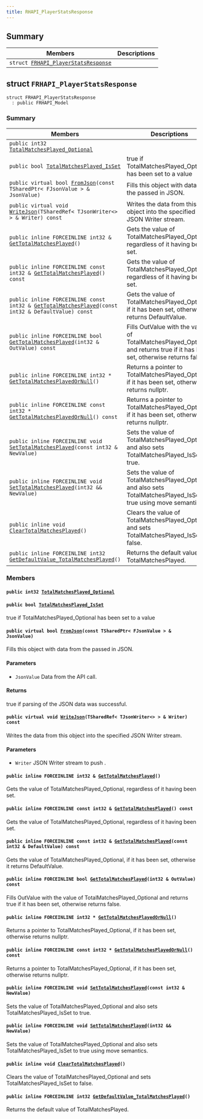 ```yaml
---
title: RHAPI_PlayerStatsResponse
---
```


## Summary

 Members                        | Descriptions                                
--------------------------------|---------------------------------------------
`struct `[`FRHAPI_PlayerStatsResponse`](#structFRHAPI__PlayerStatsResponse) | 

## struct `FRHAPI_PlayerStatsResponse` <a id="structFRHAPI__PlayerStatsResponse"></a>

```
struct FRHAPI_PlayerStatsResponse
  : public FRHAPI_Model
```

### Summary

 Members                        | Descriptions                                
--------------------------------|---------------------------------------------
`public int32 `[`TotalMatchesPlayed_Optional`](#structFRHAPI__PlayerStatsResponse_1a36dafdea632b3cbdc4464b4d806b8bd2) | 
`public bool `[`TotalMatchesPlayed_IsSet`](#structFRHAPI__PlayerStatsResponse_1af3af8d974d758b6d0fc3f6afea81700c) | true if TotalMatchesPlayed_Optional has been set to a value
`public virtual bool `[`FromJson`](#structFRHAPI__PlayerStatsResponse_1a8738ea87bdcdd6b59941015ab87b5f7e)`(const TSharedPtr< FJsonValue > & JsonValue)` | Fills this object with data from the passed in JSON.
`public virtual void `[`WriteJson`](#structFRHAPI__PlayerStatsResponse_1a7f822be32b2b22592d1f2702debba49a)`(TSharedRef< TJsonWriter<> > & Writer) const` | Writes the data from this object into the specified JSON Writer stream.
`public inline FORCEINLINE int32 & `[`GetTotalMatchesPlayed`](#structFRHAPI__PlayerStatsResponse_1ad6058c4b8bd12835f61038cb643f442c)`()` | Gets the value of TotalMatchesPlayed_Optional, regardless of it having been set.
`public inline FORCEINLINE const int32 & `[`GetTotalMatchesPlayed`](#structFRHAPI__PlayerStatsResponse_1a448d75ae883dc0030873d59dcb517970)`() const` | Gets the value of TotalMatchesPlayed_Optional, regardless of it having been set.
`public inline FORCEINLINE const int32 & `[`GetTotalMatchesPlayed`](#structFRHAPI__PlayerStatsResponse_1a4ba82ac1a80fcd7bc03ea5bf84824929)`(const int32 & DefaultValue) const` | Gets the value of TotalMatchesPlayed_Optional, if it has been set, otherwise it returns DefaultValue.
`public inline FORCEINLINE bool `[`GetTotalMatchesPlayed`](#structFRHAPI__PlayerStatsResponse_1a5257e8dc888f2ad2c1d5dc0914106e3b)`(int32 & OutValue) const` | Fills OutValue with the value of TotalMatchesPlayed_Optional and returns true if it has been set, otherwise returns false.
`public inline FORCEINLINE int32 * `[`GetTotalMatchesPlayedOrNull`](#structFRHAPI__PlayerStatsResponse_1aaf4a97dbbabfb0524fc63bfccb08db22)`()` | Returns a pointer to TotalMatchesPlayed_Optional, if it has been set, otherwise returns nullptr.
`public inline FORCEINLINE const int32 * `[`GetTotalMatchesPlayedOrNull`](#structFRHAPI__PlayerStatsResponse_1ac37dba6f96a3feda9b87d19b207d7233)`() const` | Returns a pointer to TotalMatchesPlayed_Optional, if it has been set, otherwise returns nullptr.
`public inline FORCEINLINE void `[`SetTotalMatchesPlayed`](#structFRHAPI__PlayerStatsResponse_1ac5cf94d1d95f3aba59980dc422250e16)`(const int32 & NewValue)` | Sets the value of TotalMatchesPlayed_Optional and also sets TotalMatchesPlayed_IsSet to true.
`public inline FORCEINLINE void `[`SetTotalMatchesPlayed`](#structFRHAPI__PlayerStatsResponse_1ad9a890fd811c215e7a1f8000127fbd8b)`(int32 && NewValue)` | Sets the value of TotalMatchesPlayed_Optional and also sets TotalMatchesPlayed_IsSet to true using move semantics.
`public inline void `[`ClearTotalMatchesPlayed`](#structFRHAPI__PlayerStatsResponse_1ab31145dc8deb3c74ea7bad46113866ea)`()` | Clears the value of TotalMatchesPlayed_Optional and sets TotalMatchesPlayed_IsSet to false.
`public inline FORCEINLINE int32 `[`GetDefaultValue_TotalMatchesPlayed`](#structFRHAPI__PlayerStatsResponse_1add05bf8a723f6c77800d4bf830a7fa38)`()` | Returns the default value of TotalMatchesPlayed.

### Members

#### `public int32 `[`TotalMatchesPlayed_Optional`](#structFRHAPI__PlayerStatsResponse_1a36dafdea632b3cbdc4464b4d806b8bd2) <a id="structFRHAPI__PlayerStatsResponse_1a36dafdea632b3cbdc4464b4d806b8bd2"></a>

#### `public bool `[`TotalMatchesPlayed_IsSet`](#structFRHAPI__PlayerStatsResponse_1af3af8d974d758b6d0fc3f6afea81700c) <a id="structFRHAPI__PlayerStatsResponse_1af3af8d974d758b6d0fc3f6afea81700c"></a>

true if TotalMatchesPlayed_Optional has been set to a value

#### `public virtual bool `[`FromJson`](#structFRHAPI__PlayerStatsResponse_1a8738ea87bdcdd6b59941015ab87b5f7e)`(const TSharedPtr< FJsonValue > & JsonValue)` <a id="structFRHAPI__PlayerStatsResponse_1a8738ea87bdcdd6b59941015ab87b5f7e"></a>

Fills this object with data from the passed in JSON.

#### Parameters
* `JsonValue` Data from the API call.

#### Returns
true if parsing of the JSON data was successful.

#### `public virtual void `[`WriteJson`](#structFRHAPI__PlayerStatsResponse_1a7f822be32b2b22592d1f2702debba49a)`(TSharedRef< TJsonWriter<> > & Writer) const` <a id="structFRHAPI__PlayerStatsResponse_1a7f822be32b2b22592d1f2702debba49a"></a>

Writes the data from this object into the specified JSON Writer stream.

#### Parameters
* `Writer` JSON Writer stream to push .

#### `public inline FORCEINLINE int32 & `[`GetTotalMatchesPlayed`](#structFRHAPI__PlayerStatsResponse_1ad6058c4b8bd12835f61038cb643f442c)`()` <a id="structFRHAPI__PlayerStatsResponse_1ad6058c4b8bd12835f61038cb643f442c"></a>

Gets the value of TotalMatchesPlayed_Optional, regardless of it having been set.

#### `public inline FORCEINLINE const int32 & `[`GetTotalMatchesPlayed`](#structFRHAPI__PlayerStatsResponse_1a448d75ae883dc0030873d59dcb517970)`() const` <a id="structFRHAPI__PlayerStatsResponse_1a448d75ae883dc0030873d59dcb517970"></a>

Gets the value of TotalMatchesPlayed_Optional, regardless of it having been set.

#### `public inline FORCEINLINE const int32 & `[`GetTotalMatchesPlayed`](#structFRHAPI__PlayerStatsResponse_1a4ba82ac1a80fcd7bc03ea5bf84824929)`(const int32 & DefaultValue) const` <a id="structFRHAPI__PlayerStatsResponse_1a4ba82ac1a80fcd7bc03ea5bf84824929"></a>

Gets the value of TotalMatchesPlayed_Optional, if it has been set, otherwise it returns DefaultValue.

#### `public inline FORCEINLINE bool `[`GetTotalMatchesPlayed`](#structFRHAPI__PlayerStatsResponse_1a5257e8dc888f2ad2c1d5dc0914106e3b)`(int32 & OutValue) const` <a id="structFRHAPI__PlayerStatsResponse_1a5257e8dc888f2ad2c1d5dc0914106e3b"></a>

Fills OutValue with the value of TotalMatchesPlayed_Optional and returns true if it has been set, otherwise returns false.

#### `public inline FORCEINLINE int32 * `[`GetTotalMatchesPlayedOrNull`](#structFRHAPI__PlayerStatsResponse_1aaf4a97dbbabfb0524fc63bfccb08db22)`()` <a id="structFRHAPI__PlayerStatsResponse_1aaf4a97dbbabfb0524fc63bfccb08db22"></a>

Returns a pointer to TotalMatchesPlayed_Optional, if it has been set, otherwise returns nullptr.

#### `public inline FORCEINLINE const int32 * `[`GetTotalMatchesPlayedOrNull`](#structFRHAPI__PlayerStatsResponse_1ac37dba6f96a3feda9b87d19b207d7233)`() const` <a id="structFRHAPI__PlayerStatsResponse_1ac37dba6f96a3feda9b87d19b207d7233"></a>

Returns a pointer to TotalMatchesPlayed_Optional, if it has been set, otherwise returns nullptr.

#### `public inline FORCEINLINE void `[`SetTotalMatchesPlayed`](#structFRHAPI__PlayerStatsResponse_1ac5cf94d1d95f3aba59980dc422250e16)`(const int32 & NewValue)` <a id="structFRHAPI__PlayerStatsResponse_1ac5cf94d1d95f3aba59980dc422250e16"></a>

Sets the value of TotalMatchesPlayed_Optional and also sets TotalMatchesPlayed_IsSet to true.

#### `public inline FORCEINLINE void `[`SetTotalMatchesPlayed`](#structFRHAPI__PlayerStatsResponse_1ad9a890fd811c215e7a1f8000127fbd8b)`(int32 && NewValue)` <a id="structFRHAPI__PlayerStatsResponse_1ad9a890fd811c215e7a1f8000127fbd8b"></a>

Sets the value of TotalMatchesPlayed_Optional and also sets TotalMatchesPlayed_IsSet to true using move semantics.

#### `public inline void `[`ClearTotalMatchesPlayed`](#structFRHAPI__PlayerStatsResponse_1ab31145dc8deb3c74ea7bad46113866ea)`()` <a id="structFRHAPI__PlayerStatsResponse_1ab31145dc8deb3c74ea7bad46113866ea"></a>

Clears the value of TotalMatchesPlayed_Optional and sets TotalMatchesPlayed_IsSet to false.

#### `public inline FORCEINLINE int32 `[`GetDefaultValue_TotalMatchesPlayed`](#structFRHAPI__PlayerStatsResponse_1add05bf8a723f6c77800d4bf830a7fa38)`()` <a id="structFRHAPI__PlayerStatsResponse_1add05bf8a723f6c77800d4bf830a7fa38"></a>

Returns the default value of TotalMatchesPlayed.

